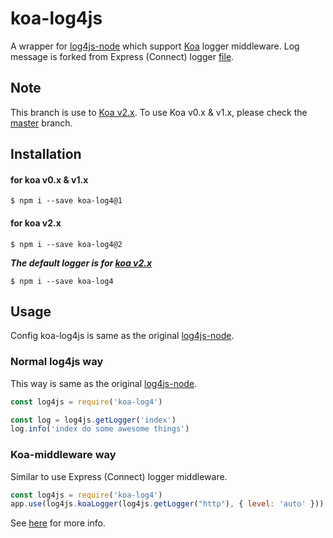 # koa-log4js
A wrapper for [log4js-node](https://github.com/nomiddlename/log4js-node) which support [Koa](https://github.com/koajs/koa) logger middleware.
Log message is forked from Express (Connect) logger [file](https://github.com/nomiddlename/log4js-node/blob/master/lib/connect-logger.js).

## Note
This branch is use to [Koa v2.x](https://github.com/koajs/koa/tree/v2.x).
To use Koa v0.x & v1.x, please check the [master](https://github.com/dominhhai/koa-log4js/tree/master) branch.

## Installation

#### for koa v0.x & v1.x
```
$ npm i --save koa-log4@1
```

#### for koa v2.x
```
$ npm i --save koa-log4@2
```

___The default logger is for [koa v2.x](https://github.com/koajs/koa/tree/v2.x)___
```
$ npm i --save koa-log4
```

## Usage
Config koa-log4js is same as the original [log4js-node](https://github.com/nomiddlename/log4js-node).

### Normal log4js way
This way is same as the original [log4js-node](https://github.com/nomiddlename/log4js-node).

```javascript
const log4js = require('koa-log4')

const log = log4js.getLogger('index')
log.info('index do some awesome things')
```

### Koa-middleware way
Similar to use Express (Connect) logger middleware.

```javascript
const log4js = require('koa-log4')
app.use(log4js.koaLogger(log4js.getLogger("http"), { level: 'auto' }))
```

See [here](https://github.com/nomiddlename/log4js-node) for more info.